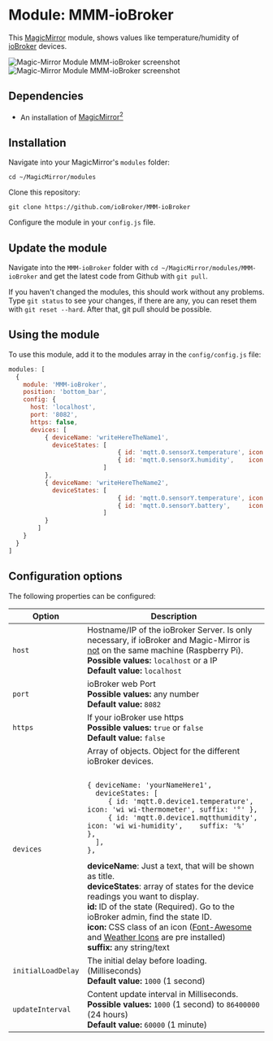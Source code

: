 # Module: MMM-ioBroker
This [MagicMirror](https://github.com/MichMich/MagicMirror) module, shows values like temperature/humidity of [ioBroker](http://ioBroker.net) devices.

![Magic-Mirror Module MMM-ioBroker screenshot](https://github.com/BenRoe/MMM-FHEM/raw/gh-pages/Screenshot1.png?raw=true)
![Magic-Mirror Module MMM-ioBroker screenshot](https://github.com/BenRoe/MMM-FHEM/raw/gh-pages/Screenshot2.png?raw=true)

## Dependencies
- An installation of [MagicMirror<sup>2</sup>](https://github.com/MichMich/MagicMirror)

## Installation

Navigate into your MagicMirror's `modules` folder:
```
cd ~/MagicMirror/modules
```

Clone this repository:
```
git clone https://github.com/ioBroker/MMM-ioBroker
```

Configure the module in your `config.js` file.

## Update the module

Navigate into the `MMM-ioBroker` folder with `cd ~/MagicMirror/modules/MMM-ioBroker` and get the latest code from Github with `git pull`.

If you haven't changed the modules, this should work without any problems. Type `git status` to see your changes, if there are any, you can reset them with `git reset --hard`. After that, git pull should be possible.

## Using the module

To use this module, add it to the modules array in the `config/config.js` file:
```javascript
modules: [
  {
    module: 'MMM-ioBroker',
    position: 'bottom_bar',
    config: {
      host: 'localhost',
      port: '8082',
      https: false,
      devices: [
          { deviceName: 'writeHereTheName1',
            deviceStates: [
                              { id: 'mqtt.0.sensorX.temperature', icon: 'wi wi-thermometer', suffix: '&deg;' },
                              { id: 'mqtt.0.sensorX.humidity',    icon: 'wi wi-humidity',    suffix: '%' }
                          ]
          },
          { deviceName: 'writeHereTheName2',
            deviceStates: [
                              { id: 'mqtt.0.sensorY.temperature', icon: 'wi wi-thermometer',  suffix: '&deg;' },
                              { id: 'mqtt.0.sensorY.battery',     icon: 'fa fa-battery-half', suffix: '' }
                          ]
          }
        ]
    }
  }
]
```

## Configuration options

The following properties can be configured:

<table  width="100%">
	<thead>
		<tr>
			<th>Option</th>
			<th width="100%">Description</th>
		</tr>
	</thead>
	<tbody>
		<tr>
			<td><code>host</code></td>
			<td>Hostname/IP of the ioBroker Server.
            Is only necessary, if ioBroker and Magic-Mirror is <u>not</u> on the same machine (Raspberry Pi).<br>
            <b>Possible values:</b> <code>localhost</code> or a IP<br>
			<b>Default value:</b> <code>localhost</code>
			</td>
		</tr>
		<tr>
			<td><code>port</code></td>
			<td>ioBroker web Port<br>
                <b>Possible values:</b> any number<br>
                <b>Default value:</b> <code>8082</code>
			</td>
		</tr>
        <tr>
			<td><code>https</code></td>
			<td>If your ioBroker use https<br>
                <b>Possible values:</b> <code>true</code> or <code>false</code><br>
                <b>Default value:</b> <code>false</code>
			</td>
		</tr>
        <tr>
			<td><code>devices</code></td>
			<td>Array of objects. Object for the different ioBroker devices.
<pre><code>
{ deviceName: 'yourNameHere1',
  deviceStates: [
     { id: 'mqtt.0.device1.temperature',  icon: 'wi wi-thermometer', suffix: '&deg;' },
     { id: 'mqtt.0.device1.mqtthumidity', icon: 'wi wi-humidity',    suffix: '%'     },
  ],
},
</code></pre>
            <b>deviceName</b>: Just a text, that will be shown as title.
            <br />
            <b>deviceStates</b>: array of states for the device readings you want to display.
            <br />
            <b>id:</b> ID of the state (Required). Go to the ioBroker admin, find the state ID.
            <br>
            <b>icon:</b> CSS class of an icon (<a href="http://fontawesome.io/icons/">Font-Awesome</a> and <a href="https://erikflowers.github.io/weather-icons/">Weather Icons</a> are pre installed)
            <br>
            <b>suffix:</b> any string/text
            </td>
		</tr>
        <tr>
			<td><code>initialLoadDelay</code></td>
			   <td>The initial delay before loading. (Milliseconds)<br>
               <b>Default value:</b> <code>1000</code> (1 second)
			</td>
        </tr>
        <tr>
			<td><code>updateInterval</code></td>
			<td>Content update interval in Milliseconds.<br>
               <b>Possible values:</b> <code>1000</code> (1 second) to <code>86400000</code> (24 hours)<br>
			   <b>Default value:</b> <code>60000</code> (1 minute)
			</td>
		</tr>
	</tbody>
</table>
